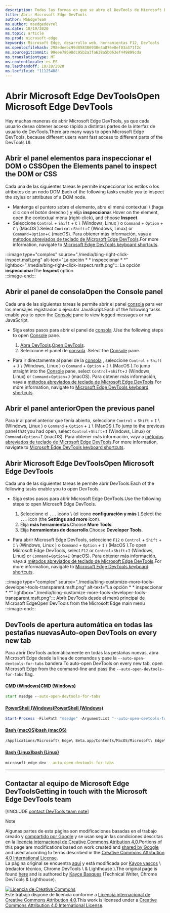 ```yaml
---
description: Todas las formas en que se abre el DevTools de Microsoft Edge.
title: Abrir Microsoft Edge DevTools
author: MSEdgeTeam
ms.author: msedgedevrel
ms.date: 10/19/2020
ms.topic: article
ms.prod: microsoft-edge
keywords: Microsoft Edge, desarrollo web, herramientas F12, DevTools
ms.openlocfilehash: 298edeebc99d858306938e4a876e8ef03a371f2c
ms.sourcegitcommit: 99eee78698dc95b2a3fa638a5b063ef449899cda
ms.translationtype: MT
ms.contentlocale: es-ES
ms.lasthandoff: 10/20/2020
ms.locfileid: "11125408"
---
```

<!-- Copyright Kayce Basques 

   Licensed under the Apache License, Version 2.0 (the "License");
   you may not use this file except in compliance with the License.
   You may obtain a copy of the License at

       https://www.apache.org/licenses/LICENSE-2.0

   Unless required by applicable law or agreed to in writing, software
   distributed under the License is distributed on an "AS IS" BASIS,
   WITHOUT WARRANTIES OR CONDITIONS OF ANY KIND, either express or implied.
   See the License for the specific language governing permissions and
   limitations under the License. -->

# <span data-ttu-id="1c885-104">Abrir Microsoft Edge DevTools</span><span class="sxs-lookup"><span data-stu-id="1c885-104">Open Microsoft Edge DevTools</span></span>  

<span data-ttu-id="1c885-105">Hay muchas maneras de abrir Microsoft Edge DevTools, ya que cada usuario desea obtener acceso rápido a distintas partes de la interfaz de usuario de DevTools.</span><span class="sxs-lookup"><span data-stu-id="1c885-105">There are many ways to open Microsoft Edge DevTools, because different users want fast access to different parts of the DevTools UI.</span></span>  

## <span data-ttu-id="1c885-106">Abrir el panel elementos para inspeccionar el DOM o CSS</span><span class="sxs-lookup"><span data-stu-id="1c885-106">Open the Elements panel to inspect the DOM or CSS</span></span>  

<span data-ttu-id="1c885-107">Cada una de las siguientes tareas le permite inspeccionar los estilos o los atributos de un nodo DOM.</span><span class="sxs-lookup"><span data-stu-id="1c885-107">Each of the following tasks enable you to inspect the styles or attributes of a DOM node.</span></span>

*   <span data-ttu-id="1c885-108">Mantenga el puntero sobre el elemento, abra el menú contextual \ (haga clic con el botón derecho \) y elija **inspeccionar**.</span><span class="sxs-lookup"><span data-stu-id="1c885-108">Hover on the element, open the contextual menu \(right-click\), and choose **Inspect**.</span></span>  
*   <span data-ttu-id="1c885-109">Seleccione `Control` + `Shift` + `C` \ (Windows, Linux \) o `Command` + `Option` + `C` \ (MacOS \).</span><span class="sxs-lookup"><span data-stu-id="1c885-109">Select `Control`+`Shift`+`C` \(Windows, Linux\) or `Command`+`Option`+`C` \(macOS\).</span></span>  <span data-ttu-id="1c885-110">Para obtener más información, vaya a [métodos abreviados de teclado de Microsoft Edge DevTools][DevToolsShortcuts].</span><span class="sxs-lookup"><span data-stu-id="1c885-110">For more information, navigate to [Microsoft Edge DevTools keyboard shortcuts][DevToolsShortcuts].</span></span>  

:::image type="complex" source="./media/bing-right-click-inspect.msft.png" alt-text="La opción \* \* inspeccionar \* \*" lightbox="./media/bing-right-click-inspect.msft.png":::
   <span data-ttu-id="1c885-112">La opción **inspeccionar**</span><span class="sxs-lookup"><span data-stu-id="1c885-112">The **Inspect** option</span></span>  
:::image-end:::  

<!--See [Get Started With Viewing And Changing CSS][GetStartedCSS].  -->  

## <span data-ttu-id="1c885-113">Abrir el panel de consola</span><span class="sxs-lookup"><span data-stu-id="1c885-113">Open the Console panel</span></span>  

<span data-ttu-id="1c885-114">Cada una de las siguientes tareas le permite abrir el panel [consola][DevToolsConsoleIndex] para ver los mensajes registrados o ejecutar JavaScript.</span><span class="sxs-lookup"><span data-stu-id="1c885-114">Each of the following tasks enable you to open the [Console][DevToolsConsoleIndex] pane to view logged messages or run JavaScript.</span></span>  

*   <span data-ttu-id="1c885-115">Siga estos pasos para abrir el panel de [consola][DevToolsConsoleIndex] .</span><span class="sxs-lookup"><span data-stu-id="1c885-115">Use the following steps to open [Console][DevToolsConsoleIndex] pane.</span></span>  
    
    1.  <span data-ttu-id="1c885-116">[Abra DevTools](#open-microsoft-edge-devtools).</span><span class="sxs-lookup"><span data-stu-id="1c885-116">[Open DevTools](#open-microsoft-edge-devtools).</span></span>  
    1.  <span data-ttu-id="1c885-117">Seleccione el panel de [consola][DevToolsConsoleIndex] .</span><span class="sxs-lookup"><span data-stu-id="1c885-117">Select the [Console][DevToolsConsoleIndex] pane.</span></span>  

*   <span data-ttu-id="1c885-118">Para ir directamente al panel de la [consola][DevToolsConsoleIndex] , seleccione `Control` + `Shift` + `J` \ (Windows, Linux \) o `Command` + `Option` + `J` \ (MacOS \).</span><span class="sxs-lookup"><span data-stu-id="1c885-118">To jump straight into the [Console][DevToolsConsoleIndex] pane, select `Control`+`Shift`+`J` \(Windows, Linux\) or `Command`+`Option`+`J` \(macOS\).</span></span>  <span data-ttu-id="1c885-119">Para obtener más información, vaya a [métodos abreviados de teclado de Microsoft Edge DevTools][DevToolsShortcuts].</span><span class="sxs-lookup"><span data-stu-id="1c885-119">For more information, navigate to [Microsoft Edge DevTools keyboard shortcuts][DevToolsShortcuts].</span></span>  

<!--See [Get Started With The Console][ConsoleGetStarted].  -->

## <span data-ttu-id="1c885-120">Abrir el panel anterior</span><span class="sxs-lookup"><span data-stu-id="1c885-120">Open the previous panel</span></span>  

<span data-ttu-id="1c885-121">Para ir al panel anterior que tenía abierto, seleccione `Control` + `Shift` + `I` \ (Windows, Linux \) o `Command` + `Option` + `I` \ (MacOS \).</span><span class="sxs-lookup"><span data-stu-id="1c885-121">To jump to the previous panel that you had open, select `Control`+`Shift`+`I` \(Windows, Linux\) or `Command`+`Option`+`I` \(macOS\).</span></span>  <span data-ttu-id="1c885-122">Para obtener más información, vaya a [métodos abreviados de teclado de Microsoft Edge DevTools][DevToolsShortcuts].</span><span class="sxs-lookup"><span data-stu-id="1c885-122">For more information, navigate to [Microsoft Edge DevTools keyboard shortcuts][DevToolsShortcuts].</span></span>  

## <span data-ttu-id="1c885-123">Abrir Microsoft Edge DevTools</span><span class="sxs-lookup"><span data-stu-id="1c885-123">Open Microsoft Edge DevTools</span></span>  

<span data-ttu-id="1c885-124">Cada una de las siguientes tareas le permite abrir DevTools.</span><span class="sxs-lookup"><span data-stu-id="1c885-124">Each of the following tasks enable you to open DevTools.</span></span>  

*   <span data-ttu-id="1c885-125">Siga estos pasos para abrir Microsoft Edge DevTools.</span><span class="sxs-lookup"><span data-stu-id="1c885-125">Use the following steps to open Microsoft Edge DevTools.</span></span>  
    
    1.  <span data-ttu-id="1c885-126">Seleccione el  `...` icono \ (el icono **configuración y más** ).</span><span class="sxs-lookup"><span data-stu-id="1c885-126">Select the  `...` icon \(the **Settings and more** icon\).</span></span>  
    1.  <span data-ttu-id="1c885-127">Elija **más herramientas**.</span><span class="sxs-lookup"><span data-stu-id="1c885-127">Choose **More Tools**.</span></span>  
    1.  <span data-ttu-id="1c885-128">Elija **herramientas de desarrollo**.</span><span class="sxs-lookup"><span data-stu-id="1c885-128">Choose **Developer Tools**.</span></span>  
    
*   <span data-ttu-id="1c885-129">Para abrir Microsoft Edge DevTools, seleccione `F12` o `Control` + `Shift` + `I` \ (Windows, Linux \) o `Command` + `Option` + `I` \ (MacOS \).</span><span class="sxs-lookup"><span data-stu-id="1c885-129">To open Microsoft Edge DevTools, select `F12` or `Control`+`Shift`+`I` \(Windows, Linux\) or `Command`+`Option`+`I` \(macOS\).</span></span>  <span data-ttu-id="1c885-130">Para obtener más información, vaya a [métodos abreviados de teclado de Microsoft Edge DevTools][DevToolsShortcuts].</span><span class="sxs-lookup"><span data-stu-id="1c885-130">For more information, navigate to [Microsoft Edge DevTools keyboard shortcuts][DevToolsShortcuts].</span></span>  

:::image type="complex" source="./media/bing-customize-more-tools-developer-tools-transparent.msft.png" alt-text="La opción \* \* inspeccionar \* \*" lightbox="./media/bing-customize-more-tools-developer-tools-transparent.msft.png":::
   <span data-ttu-id="1c885-132">Abrir DevTools desde el menú principal de Microsoft Edge</span><span class="sxs-lookup"><span data-stu-id="1c885-132">Open DevTools from the Microsoft Edge main menu</span></span>  
:::image-end:::  

## <span data-ttu-id="1c885-133">DevTools de apertura automática en todas las pestañas nuevas</span><span class="sxs-lookup"><span data-stu-id="1c885-133">Auto-open DevTools on every new tab</span></span>  

<span data-ttu-id="1c885-134">Para abrir DevTools automáticamente en todas las pestañas nuevas, abra Microsoft Edge desde la línea de comandos y pase la `--auto-open-devtools-for-tabs` bandera.</span><span class="sxs-lookup"><span data-stu-id="1c885-134">To auto-open DevTools on every new tab, open Microsoft Edge from the command-line and pass the `--auto-open-devtools-for-tabs` flag.</span></span>  

#### [<span data-ttu-id="1c885-135">CMD (Windows)</span><span class="sxs-lookup"><span data-stu-id="1c885-135">CMD (Windows)</span></span>](#tab/cmd-Windows/)  

<a id="auto-open-devtools-command-line"></a>  

```cmd
start msedge --auto-open-devtools-for-tabs
```  

#### [<span data-ttu-id="1c885-136">PowerShell (Windows)</span><span class="sxs-lookup"><span data-stu-id="1c885-136">PowerShell (Windows)</span></span>](#tab/powershell-Windows/)  

<a id="auto-open-devtools-command-line"></a>  

```powershell
Start-Process -FilePath "msedge" -ArgumentList "--auto-open-devtools-for-tabs"
```  

#### [<span data-ttu-id="1c885-137">Bash (macOS)</span><span class="sxs-lookup"><span data-stu-id="1c885-137">bash (macOS)</span></span>](#tab/bash-macos/)  

<a id="auto-open-devtools-command-line"></a>  

```bash
/Applications/Microsoft\ Edge\ Beta.app/Contents/MacOS/Microsoft\ Edge\ Beta --auto-open-devtools-for-tabs
```  

#### [<span data-ttu-id="1c885-138">Bash (Linux)</span><span class="sxs-lookup"><span data-stu-id="1c885-138">bash (Linux)</span></span>](#tab/bash-linux/)  

<a id="auto-open-devtools-command-line"></a>  

```bash
microsoft-edge-dev --auto-open-devtools-for-tabs
```  

* * *  

## <span data-ttu-id="1c885-139">Contactar al equipo de Microsoft Edge DevTools</span><span class="sxs-lookup"><span data-stu-id="1c885-139">Getting in touch with the Microsoft Edge DevTools team</span></span>  

[!INCLUDE [contact DevTools team note](./includes/contact-devtools-team-note.md)]  

<!-- links -->  

[DevToolsConsoleIndex]: ./console/index.md "Descripción general de la consola | Microsoft docs"  
[DevtoolsShortcuts]: ./shortcuts.md "Métodos abreviados de teclado de Microsoft Edge DevTools-Microsoft docs"  

<!--[ConsoleGetStarted]: /microsoft-edge/devtools-guide-chromium/console/get-started ""  -->  
<!--[GetStartedCSS]: /microsoft-edge/devtools-guide-chromium/css "CSS"  -->

> [!NOTE]
> <span data-ttu-id="1c885-142">Algunas partes de esta página son modificaciones basadas en el trabajo creado y [compartido por Google][GoogleSitePolicies] y se usan según las condiciones descritas en la [licencia internacional de Creative Commons Atribution 4,0][CCA4IL].</span><span class="sxs-lookup"><span data-stu-id="1c885-142">Portions of this page are modifications based on work created and [shared by Google][GoogleSitePolicies] and used according to terms described in the [Creative Commons Attribution 4.0 International License][CCA4IL].</span></span>  
> <span data-ttu-id="1c885-143">La página original se encuentra [aquí](https://developers.google.com/web/tools/chrome-devtools/open) y está modificada por [Kayce vascos][KayceBasques] \ (redactor técnico, Chrome DevTools \ & Lighthouse \).</span><span class="sxs-lookup"><span data-stu-id="1c885-143">The original page is found [here](https://developers.google.com/web/tools/chrome-devtools/open) and is authored by [Kayce Basques][KayceBasques] \(Technical Writer, Chrome DevTools \& Lighthouse\).</span></span>  

[![Licencia de Creative Commons][CCby4Image]][CCA4IL]  
<span data-ttu-id="1c885-145">Este trabajo dispone de licencia conforme a [Licencia internacional de Creative Commons Attribution 4.0][CCA4IL].</span><span class="sxs-lookup"><span data-stu-id="1c885-145">This work is licensed under a [Creative Commons Attribution 4.0 International License][CCA4IL].</span></span>  

[CCA4IL]: https://creativecommons.org/licenses/by/4.0  
[CCby4Image]: https://i.creativecommons.org/l/by/4.0/88x31.png  
[GoogleSitePolicies]: https://developers.google.com/terms/site-policies  
[KayceBasques]: https://developers.google.com/web/resources/contributors/kaycebasques  
